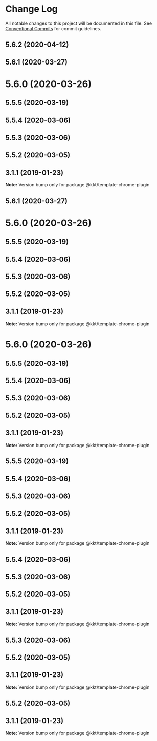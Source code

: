 # Change Log

All notable changes to this project will be documented in this file.
See [Conventional Commits](https://conventionalcommits.org) for commit guidelines.

## 5.6.2 (2020-04-12)



## 5.6.1 (2020-03-27)



# 5.6.0 (2020-03-26)



## 5.5.5 (2020-03-19)



## 5.5.4 (2020-03-06)



## 5.5.3 (2020-03-06)



## 5.5.2 (2020-03-05)



## 3.1.1 (2019-01-23)

**Note:** Version bump only for package @kkt/template-chrome-plugin





## 5.6.1 (2020-03-27)



# 5.6.0 (2020-03-26)



## 5.5.5 (2020-03-19)



## 5.5.4 (2020-03-06)



## 5.5.3 (2020-03-06)



## 5.5.2 (2020-03-05)



## 3.1.1 (2019-01-23)

**Note:** Version bump only for package @kkt/template-chrome-plugin





# 5.6.0 (2020-03-26)



## 5.5.5 (2020-03-19)



## 5.5.4 (2020-03-06)



## 5.5.3 (2020-03-06)



## 5.5.2 (2020-03-05)



## 3.1.1 (2019-01-23)

**Note:** Version bump only for package @kkt/template-chrome-plugin





## 5.5.5 (2020-03-19)



## 5.5.4 (2020-03-06)



## 5.5.3 (2020-03-06)



## 5.5.2 (2020-03-05)



## 3.1.1 (2019-01-23)

**Note:** Version bump only for package @kkt/template-chrome-plugin





## 5.5.4 (2020-03-06)



## 5.5.3 (2020-03-06)



## 5.5.2 (2020-03-05)



## 3.1.1 (2019-01-23)

**Note:** Version bump only for package @kkt/template-chrome-plugin





## 5.5.3 (2020-03-06)



## 5.5.2 (2020-03-05)



## 3.1.1 (2019-01-23)

**Note:** Version bump only for package @kkt/template-chrome-plugin





## 5.5.2 (2020-03-05)



## 3.1.1 (2019-01-23)

**Note:** Version bump only for package @kkt/template-chrome-plugin
